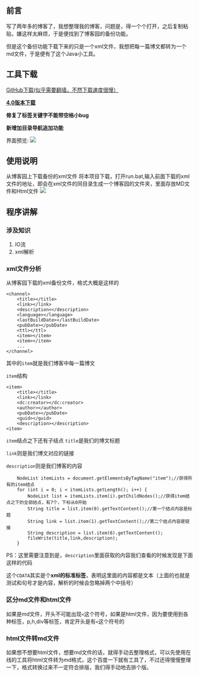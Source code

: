 ## 前言
写了两年多的博客了，我想整理我的博客，问题是，得一个个打开，之后复制粘贴，嫌这样太麻烦，于是便找到了博客园的备份功能。

但是这个备份功能下载下来的只是一个xml文件，我想把每一篇博文都转为一个md文件，于是便有了这个Java小工具。

## 工具下载
[GitHub下载(似乎需要翻墙，不然下载速度很慢）](https://github.com/Stars-One/BlogBackupTool/releases/download/v4.0/BlogBackupTool4.0.zip)

**[4.0版本下载](https://files.cnblogs.com/files/kexing/BlogBackupTool4.0.zip)**

**修复了标签关键字不能带空格小bug**

**新增加目录导航追加功能**

界面预览:
![](https://img2018.cnblogs.com/blog/1210268/201906/1210268-20190628124408823-1806723735.png)

## 使用说明
从博客园上下载备份的xml文件 将本项目下载，打开run.bat,输入前面下载的xml文件的地址，即会在xml文件的同目录生成一个博客园的文件夹，里面存放MD文件和Html文件
![](https://img2018.cnblogs.com/blog/1210268/201901/1210268-20190118185531996-806451710.png)

## 程序讲解

### 涉及知识
1. IO流
2. xml解析

### xml文件分析
从博客园下载的xml备份文件，格式大概是这样的

	<channel>
		<title></title>
		<link></link>
		<description<</description>
		<language></language>
		<lastBuildDate></lastBuildDate>
		<pubDate></pubDate>
		<ttl></ttl>
		<item></item>
		<item></item>
		...
	</channel>
其中的`item`就是我们博客中每一篇博文

`item`结构

	<item>
		<title></title>
		<link></link>
		<dc:creator></dc:creator>
		<author></author>
		<pubDate></pubDate>
		<guid></guid>
		<description></description>
	<item>
	
`item`结点之下还有子结点
`title`是我们的博文标题

`link`则是我们博文对应的链接

`description`则是我们博客的内容

		NodeList itemLists = document.getElementsByTagName("item");//获得所有的item结点
		for (int i = 0; i < itemLists.getLength(); i++) {
			NodeList list = itemLists.item(i).getChildNodes();//获得item结点之下的全部结点，有7个，下标从0开始
			String title = list.item(0).getTextContent();//第一个结点内容是标题
			String link = list.item(1).getTextContent();//第二个结点内容是链接
			String description = list.item(6).getTextContent();
			fileWrite(title,link,description);
		}
PS：这里需要注意到是，`description`里面获取的内容我们查看的时候发现是下面这样的代码
	<description><![CDATA[测试。。]]></description>
	
这个`CDATA`其实是个**xml的标准标签**，表明这里面的内容都是文本（上面的也就是测试和句号才是内容，解析的时候会忽略掉两个中括号）

### 区分md文件和html文件
如果是md文件，开头不可能出现`<`这个符号，如果是html文件，因为要使用到各种标签，p,h,div等标签，肯定开头是有`<`这个符号的
### html文件转md文件
如果想不想要html文件，想要md文件的话，就得手动去整理格式，可以先使用在线的工具将html文件转为md格式，这个百度一下就有工具了，不过还得慢慢整理一下，格式转换过来不一定符合排版，我们得手动地去排个版。